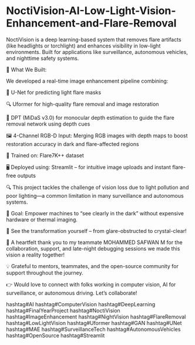 # NoctiVision-AI-Low-Light-Vision-Enhancement-and-Flare-Removal
NoctiVision is a deep learning-based system that removes flare artifacts (like headlights or torchlight) and enhances visibility in low-light environments. Built for applications like surveillance, autonomous vehicles, and nighttime safety systems.

🔧 What We Built:

We developed a real-time image enhancement pipeline combining:

🎯 U-Net for predicting light flare masks

🔍 Uformer for high-quality flare removal and image restoration

📏 DPT (MiDaS v3.0) for monocular depth estimation to guide the flare removal network using depth cues

🖼️ 4-Channel RGB-D Input: Merging RGB images with depth maps to boost restoration accuracy in dark and flare-affected regions

🧪 Trained on: Flare7K++ dataset

 🖥️ Deployed using: Streamlit – for intuitive image uploads and instant flare-free outputs

🔍 This project tackles the challenge of vision loss due to light pollution and poor lighting—a common limitation in many surveillance and autonomous systems.

🎯 Goal: Empower machines to “see clearly in the dark” without expensive hardware or thermal imaging.

📸 See the transformation yourself – from glare-obstructed to crystal-clear!

🙌 A heartfelt thank you to my teammate MOHAMMED SAFWAN M for the collaboration, support, and late-night debugging sessions we made this vision a reality together!

💡 Grateful to mentors, teammates, and the open-source community for support throughout the journey.

👉 Would love to connect with folks working in computer vision, AI for surveillance, or autonomous driving. Let’s collaborate!

hashtag#AI hashtag#ComputerVision hashtag#DeepLearning hashtag#FinalYearProject hashtag#NoctiVision hashtag#ImageEnhancement hashtag#NightVision hashtag#FlareRemoval hashtag#LowLightVision hashtag#Uformer hashtag#GAN hashtag#UNet hashtag#MAE hashtag#SurveillanceTech hashtag#AutonomousVehicles hashtag#OpenSource hashtag#Streamlit
